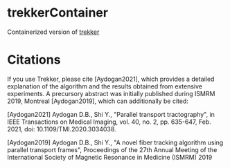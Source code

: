 # trekkerContainer

Containerized version of [trekker](https://github.com/dmritrekker/trekker)


# Citations

If you use Trekker, please cite [Aydogan2021], which provides a detailed explanation of
the algorithm and the results obtained from extensive experiments. A precursory abstract
was initially published during ISMRM 2019, Montreal [Aydogan2019], which can additionally
be cited:

[Aydogan2021] Aydogan D.B., Shi Y., "Parallel transport tractography", in IEEE
Transactions on Medical Imaging, vol. 40, no. 2, pp. 635-647, Feb. 2021, doi:
10.1109/TMI.2020.3034038.

[Aydogan2019] Aydogan D.B., Shi Y., "A novel fiber tracking algorithm using parallel
transport frames", Proceedings of the 27th Annual Meeting of the International Society of
Magnetic Resonance in Medicine (ISMRM) 2019
